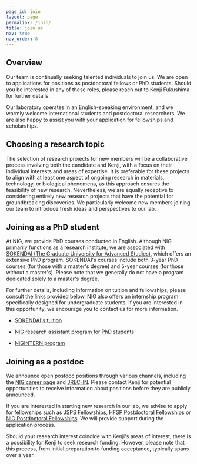 ```yaml
---
page_id: join
layout: page
permalink: /join/
title: join us
nav: true
nav_order: 8
---
```


## Overview

Our team is continually seeking talented individuals to join us. We are open to applications for positions as postdoctoral fellows or PhD students. Should you be interested in any of these roles, please reach out to Kenji Fukushima for further details.

Our laboratory operates in an English-speaking environment, and we warmly welcome international students and postdoctoral researchers. We are also happy to assist you with your application for fellowships and scholarships.

## Choosing a research topic

The selection of research projects for new members will be a collaborative process involving both the candidate and Kenji, with a focus on their individual interests and areas of expertise. It is preferable for these projects to align with at least one aspect of ongoing research in materials, technology, or biological phenomena, as this approach ensures the feasibility of new research. Nevertheless, we are equally receptive to considering entirely new research projects that have the potential for groundbreaking discoveries. We particularly welcome new members joining our team to introduce fresh ideas and perspectives to our lab.

## Joining as a PhD student

At NIG, we provide PhD courses conducted in English. Although NIG primarily functions as a research institute, we are associated with [SOKENDAI (The Graduate University for Advanced Studies)](https://www.soken.ac.jp/en/), which offers an extensive PhD program. SOKENDAI's courses include both 3-year PhD courses (for those with a master's degree) and 5-year courses (for those without a master's). Please note that we generally do not have a program dedicated solely to a master's degree.

For further details, including information on tuition and fellowships, please consult the links provided below. NIG also offers an internship program specifically designed for undergraduate students. If you are interested in this opportunity, we encourage you to contact us for more information.

- [SOKENDAI's tuition](https://www.soken.ac.jp/en/campuslife/tuition/payment/)

- [NIG research assistant program for PhD students](https://www.nig.ac.jp/nig/phd-program/main-page-top/various-aids-to-students)

- [NIGINTERN program](https://www.nig.ac.jp/jimu/soken/intern)

## Joining as a postdoc

We announce open postdoc positions through various channels, including the [NIG career page](https://www.nig.ac.jp/nig/career-development/jobs-at-nig) and [JREC-IN](https://jrecin.jst.go.jp/seek/SeekTop?ln=1). Please contact Kenji for potential opportunities to receive information about positions before they are publicly announced.

If you are interested in starting new research in our lab, we advise to apply for fellowships such as [JSPS Fellowships](https://www.jsps.go.jp/english/), [HFSP Postdoctoral Fellowships](https://www.hfsp.org/) or [NIG Postdoctoral Fellowships](https://www.nig.ac.jp/nig/career-development/nigpostdoc2024#:~:text=The%20National%20Institute%20of%20Genetics,NIG%20and%20fostering%20researchers%20with). We will provide support during the application process.

Should your research interest coincide with Kenji's areas of interest, there is a possibility for Kenji to seek research funding. However, please note that this process, from initial preparation to funding acceptance, typically spans over a year.